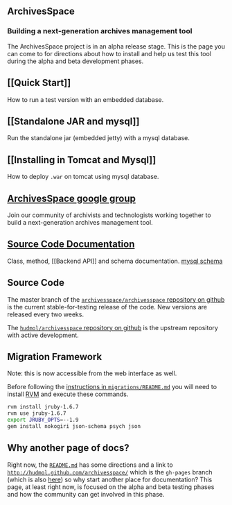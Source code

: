 ## ArchivesSpace
### Building a next-generation archives management tool

The ArchivesSpace project is in an alpha release stage.  This is the page you can come to for directions about how to install and help us test this tool during the alpha and beta development phases.

## [[Quick Start]]
How to run a test version with an embedded database.

## [[Standalone JAR and mysql]]
Run the standalone jar (embedded jetty) with a mysql database.

## [[Installing in Tomcat and Mysql]]
How to deploy `.war` on tomcat using mysql database.

## [ArchivesSpace google group](http://groups.google.com/group/archivesspace)
Join our community of archivists and technologists working together to build a next-generation archives management tool. 

## [Source Code Documentation](http://archivesspace.github.com/archivesspace/doc/alpha_index.html)
Class, method, [[Backend API]] and schema documentation.  [mysql schema](https://gist.github.com/3562410)

## Source Code
The master branch of the [`archivesspace/archivesspace` repository on github](https://github.com/archivesspace/archivesspace) is the current stable-for-testing release of the code.  New versions are released every two weeks.

The [`hudmol/archivesspace` repository on github](https://github.com/hudmol/archivesspace) is the upstream repository with active development.

## Migration Framework

Note: this is now accessible from the web interface as well.

Before following the [instructions in `migrations/README.md`](https://github.com/archivesspace/archivesspace/blob/master/migrations/README.md) you will need to install [RVM](https://rvm.io) and execute these commands.

```sh
rvm install jruby-1.6.7
rvm use jruby-1.6.7
export JRUBY_OPTS=--1.9
gem install nokogiri json-schema psych json
```

## Why another page of docs?

Right now, the [`README.md`](https://github.com/archivesspace/archivesspace/blob/master/README.md) has some directions and a link to [`http://hudmol.github.com/archivesspace/`](http://hudmol.github.com/archivesspace/) which is the `gh-pages` branch (which is also [here](http://hudmol.github.com/archivesspace/)) so why start another place for documentation?  This page, at least right now, is focused on the alpha and beta testing phases and how the community can get involved in this phase.